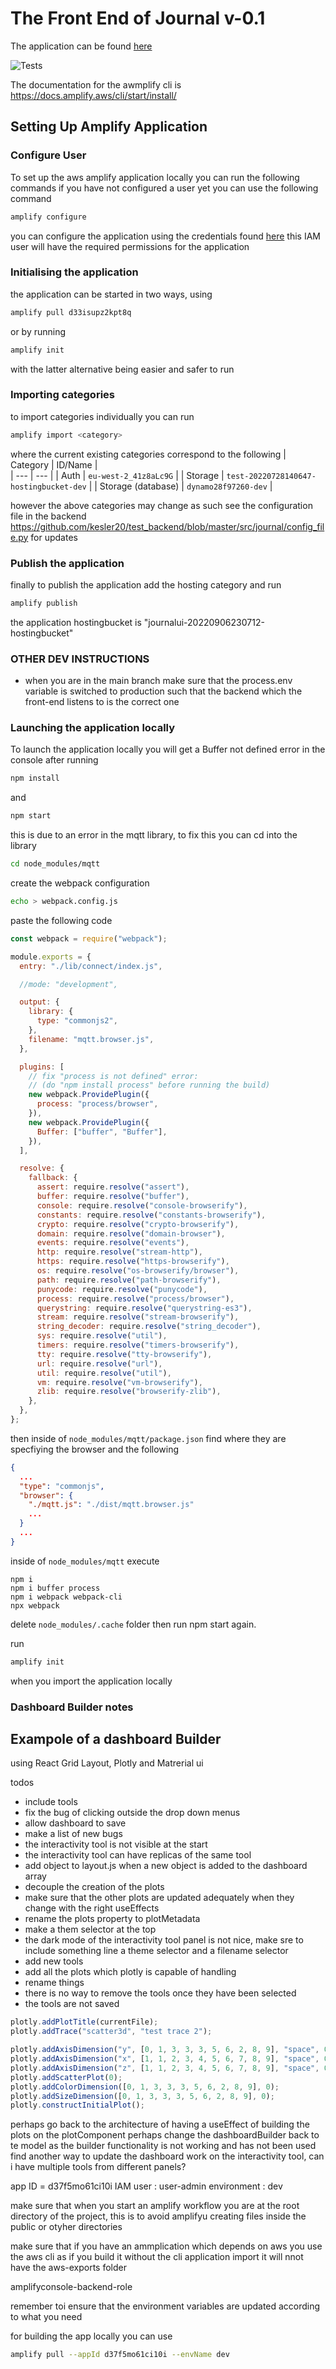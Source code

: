# The Front End of Journal v-0.1

The application can be found [here](http://journalui-20220906230712-hostingbucket-dev.s3-website.eu-west-2.amazonaws.com)

![Tests](https://github.com/uos-datavisdashboard/journal_frontend/actions/workflows/node.js.yml/badge.svg)

The documentation for the awmplify cli is https://docs.amplify.aws/cli/start/install/

## Setting Up Amplify Application

### Configure User

To set up the aws amplify application locally you can run the following commands
if you have not configured a user yet you can use the following command

```bash
amplify configure
```

you can configure the application using the credentials found [here](https://docs.google.com/spreadsheets/d/1e9bV1FTvJm78Ze7AGO5t0GXSDWCh6_oXjspYeo-a5YQ/edit#gid=1565451782)
this IAM user will have the required permissions for the application

### Initialising the application

the application can be started in two ways, using

```bash
amplify pull d33isupz2kpt8q
```

or by running

```bash
amplify init
```

with the latter alternative being easier and safer to run

### Importing categories

to import categories individually you can run

```bash
amplify import <category>
```

where the current existing categories correspond to the following
| Category | ID/Name |  
| --- | --- |
| Auth | `eu-west-2_41z8aLc9G` |
| Storage | `test-20220728140647-hostingbucket-dev` |
| Storage (database) | `dynamo28f97260-dev` |

however the above categories may change as such see the configuration file in the backend
https://github.com/kesler20/test_backend/blob/master/src/journal/config_file.py
for updates

### Publish the application

finally to publish the application add the hosting category and run

```bash
amplify publish
```

the application hostingbucket is "journalui-20220906230712-hostingbucket"

### OTHER DEV INSTRUCTIONS

- when you are in the main branch make sure that the process.env variable is switched to
  production such that the backend which the front-end listens to is the correct one

### Launching the application locally

To launch the application locally you will get a Buffer not defined error in the console after running

```bash
npm install
```

and

```bash
npm start
```

this is due to an error in the mqtt library, to fix this
you can cd into the library

```bash
cd node_modules/mqtt
```

create the webpack configuration

```bash
echo > webpack.config.js
```

paste the following code

```javascript
const webpack = require("webpack");

module.exports = {
  entry: "./lib/connect/index.js",

  //mode: "development",

  output: {
    library: {
      type: "commonjs2",
    },
    filename: "mqtt.browser.js",
  },

  plugins: [
    // fix "process is not defined" error:
    // (do "npm install process" before running the build)
    new webpack.ProvidePlugin({
      process: "process/browser",
    }),
    new webpack.ProvidePlugin({
      Buffer: ["buffer", "Buffer"],
    }),
  ],

  resolve: {
    fallback: {
      assert: require.resolve("assert"),
      buffer: require.resolve("buffer"),
      console: require.resolve("console-browserify"),
      constants: require.resolve("constants-browserify"),
      crypto: require.resolve("crypto-browserify"),
      domain: require.resolve("domain-browser"),
      events: require.resolve("events"),
      http: require.resolve("stream-http"),
      https: require.resolve("https-browserify"),
      os: require.resolve("os-browserify/browser"),
      path: require.resolve("path-browserify"),
      punycode: require.resolve("punycode"),
      process: require.resolve("process/browser"),
      querystring: require.resolve("querystring-es3"),
      stream: require.resolve("stream-browserify"),
      string_decoder: require.resolve("string_decoder"),
      sys: require.resolve("util"),
      timers: require.resolve("timers-browserify"),
      tty: require.resolve("tty-browserify"),
      url: require.resolve("url"),
      util: require.resolve("util"),
      vm: require.resolve("vm-browserify"),
      zlib: require.resolve("browserify-zlib"),
    },
  },
};
```

then
inside of `node_modules/mqtt/package.json`
find where they are specfiying the browser and the following

```json
{
  ...
  "type": "commonjs",
  "browser": {
    "./mqtt.js": "./dist/mqtt.browser.js"
    ...
  }
  ...
}
```

inside of `node_modules/mqtt` execute

```npm
npm i
npm i buffer process
npm i webpack webpack-cli
npx webpack
```

delete `node_modules/.cache` folder
then run npm start again.

run

```bash
amplify init
```

when you import the application locally

### Dashboard Builder notes

## Exampole of a dashboard Builder

using React Grid Layout, Plotly and Matrerial ui

todos

- include tools
- fix the bug of clicking outside the drop down menus
- allow dashboard to save
- make a list of new bugs
- the interactivity tool is not visible at the start
- the interactivity tool can have replicas of the same tool
- add object to layout.js when a new object is added to the dashboard array
- decouple the creation of the plots
- make sure that the other plots are updated adequately when they change with the right useEffects
- rename the plots property to plotMetadata
- make a them selector at the top
- the dark mode of the interactivity tool panel is
  not nice, make sre to include something line a theme selector and a filename selector
- add new tools
- add all the plots which plotly is capable of handling
- rename things
- there is no way to remove the tools once they have been selected
- the tools are not saved

```javascript
plotly.addPlotTitle(currentFile);
plotly.addTrace("scatter3d", "test trace 2");

plotly.addAxisDimension("y", [0, 1, 3, 3, 3, 5, 6, 2, 8, 9], "space", 0);
plotly.addAxisDimension("x", [1, 1, 2, 3, 4, 5, 6, 7, 8, 9], "space", 0);
plotly.addAxisDimension("z", [1, 1, 2, 3, 4, 5, 6, 7, 8, 9], "space", 0);
plotly.addScatterPlot(0);
plotly.addColorDimension([0, 1, 3, 3, 3, 5, 6, 2, 8, 9], 0);
plotly.addSizeDimension([0, 1, 3, 3, 3, 5, 6, 2, 8, 9], 0);
plotly.constructInitialPlot();
```

perhaps go back to the architecture of having a useEffect of building the plots on the plotComponent
perhaps change the dashboardBuilder back to te model as the builder functionality is not working and has not been used
find another way to update the dashboard
work on the interactivity tool, can i have multiple tools from different panels?

app ID = d37f5mo61ci10i
IAM user : user-admin
environment : dev


make sure that when you start an amplify workflow you are at the root directory of the project, 
this is to avoid amplifyu creating files inside the public or otyher directories

make sure that if you have an ammplication which depends on aws you use the aws cli as if you build it without the cli 
application import it will nnot have the aws-exports folder

amplifyconsole-backend-role

remember toi ensure that the environment variables are updated according to what you need

for building the app locally you can use
```bash
amplify pull --appId d37f5mo61ci10i --envName dev
```